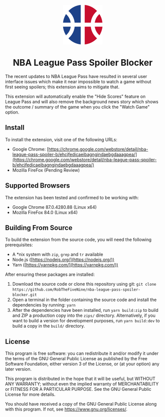 <p align="center"><img src="https://github.com/RobTheFiveNine/nba-league-pass-spoiler-blocker/blob/master/src/images/icon.png?raw=true" /></p>

<h1 align="center">NBA League Pass Spoiler Blocker</h1>

The recent updates to NBA League Pass have resulted in several user interface issues which make it near impossible to watch a game without first seeing spoilers; this extension aims to mitigate that.

This extension will automatically enable the "Hide Scores" feature on League Pass and will also remove the background news story which shows the outcome / summary of the game when you click the "Watch Game" option.

Install
-------
To install the extension, visit one of the following URLs:

- Google Chrome: [https://chrome.google.com/webstore/detail/nba-league-pass-spoiler-b/ehcjfedicaeibagngindaebgdaaagpea/](https://chrome.google.com/webstore/detail/nba-league-pass-spoiler-b/ehcjfedicaeibagngindaebgdaaagpea/)
- Mozilla FireFox (Pending Review)

Supported Browsers
------------------
The extension has been tested and confirmed to be working with:

- Google Chrome 87.0.4280.88 (Linux x64)
- Mozilla FireFox 84.0 (Linux x64)

Building From Source
--------------------
To build the extension from the source code, you will need the following prerequisites:

- A *nix system with `zip`, `grep` and `tr` available
- Node.js ([https://nodejs.org/](https://nodejs.org/))
- Yarn ([https://yarnpkg.com/](https://yarnpkg.com/))

After ensuring these packages are installed:

1. Download the source code or clone this repository using git: `git clone https://github.com/RobTheFiveNine/nba-league-pass-spoiler-blocker.git`
2. Open a terminal in the folder containing the source code and install the dependencies by running: `yarn`
3. After the dependencies have been installed, run `yarn build:zip` to build and ZIP a production copy into the `zips/` directory. Alternatively, if you want to build a version for development purposes, run `yarn build:dev` to build a copy in the `build/` directory.

License
-------
This program is free software: you can redistribute it and/or modify it under the terms of the GNU General Public License as published by the Free Software Foundation, either version 3 of the License, or (at your option) any later version.

This program is distributed in the hope that it will be useful, but WITHOUT ANY WARRANTY; without even the implied warranty of MERCHANTABILITY or FITNESS FOR A PARTICULAR PURPOSE.  See the GNU General Public License for more details.

You should have received a copy of the GNU General Public License along with this program.  If not, see <https://www.gnu.org/licenses/>.
